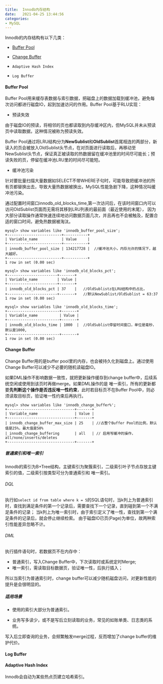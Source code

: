 ```yaml
---
title:  Innodb内存结构
date:   2021-04-25 13:44:56
categories: 
- MySQL
---
```


Innodb的内存结构有以下几类：

* [Buffer Pool](https://dev.mysql.com/doc/refman/8.0/en/innodb-buffer-pool.html) 

* [Change Buffer](https://dev.mysql.com/doc/refman/8.0/en/innodb-change-buffer.html) 

* `Adaptive Hash Index`

* `Log Buffer`

#### Buffer Pool
Buffer Pool用来缓存表数据与索引数据，把磁盘上的数据加载到缓冲池，避免每次访问都进行磁盘IO，起到加速访问的作用。Buffer Pool基于RLU实现：

* 预读失效

由于磁盘IO的预读，将相邻的页也都读取到内存缓冲区内，但MySQL并未从预读页中读取数据，这种情况被称为预读失效。

Buffer Pool通过将LRU结构分为**NewSublist**和**OldSublist**首尾相连的两部分，新读入的页会被放入OldSublist头节点，在对页面进行读取后，再移动至
NewSublist头节点，保证真正被读取的热数据留在缓冲池里的时间尽可能长；预读失败的页，停留在缓冲池LRU里的时间尽可能短。

* 缓冲池污染

针对要批量扫描大量数据如SELECT不带WHERE子句时，可能导致把缓冲池的所有页都替换出去，导致大量热数据被换出，MySQL性能急剧下降，这种情况叫缓冲池污染。

通过配置时间窗口innodb_old_blocks_time,第一次访问后，在该时间窗口内可以访问OldSublist页面而无需将其移到LRU列表的最前面（最近使用的末尾），
因为大部分读取操作通常快速连续地访问数据页面几次，并且再也不会被触及，配置合适的窗口时间，避免热数据被淘汰。


```
mysql> show variables like 'innodb_buffer_pool_size';
+-------------------------+-----------+
| Variable_name           | Value     |
+-------------------------+-----------+
| innodb_buffer_pool_size | 134217728 |  //缓冲池大小，内存允许的情况下，越大越好。
+-------------------------+-----------+
1 row in set (0.00 sec)

mysql> show variables like 'innodb_old_blocks_pct';
+-----------------------+-------+
| Variable_name         | Value |
+-----------------------+-------+
| innodb_old_blocks_pct | 37    |   //OldSublistz在LRU结构中的占比，
+-----------------------+-------+   //默认NewSublist/OldSublist = 63:37
1 row in set (0.00 sec)

mysql> show variables like 'innodb_old_blocks_time';
+------------------------+-------+
| Variable_name          | Value |
+------------------------+-------+
| innodb_old_blocks_time | 1000  |  //OldSublist停留时间窗口，单位是毫秒，默认是1000,
+------------------------+-------+   
1 row in set (0.00 sec)
```


#### Change Buffer

Change Buffer用的是buffer pool里的内存，也会被持久化到磁盘上。通过使用Change Buffer可以减少不必要的随机读磁盘IO。

如果DML操作不影响数据一致性，就把更新操作缓存到change buffer中，后续系统空闲或使用到该页时再做merge。如果DML操作的是
唯一索引，所有的更新都要**先判断这个操作是否违反唯一性约束**，此时若目标页不在Buffer Pool中，则必须读取目标页，验证唯一性约束后再执行。


```
mysql> show variables like 'innodb_change_buffer%';
+-------------------------------+-------+
| Variable_name                 | Value |
+-------------------------------+-------+
| innodb_change_buffer_max_size | 25    | //占整个Buffer Pool的比例，默认值是25%，最大值是50%
| innodb_change_buffering       | all   | // 启用写缓冲的操作，all/none/inserts/deletes
+-------------------------------+-------+
```

##### 普通索引和唯一索引
Innodb的索引为B+Tree结构，主键索引为聚簇索引，二级索引叶子节点存放主键索引的值，二级索引按类型可分为普通索引和
唯一索引。

###### DQL

执行如`select id from table where k = 5`的SQL语句时，当k列上为普通索引时，查找到满足条件的第一个记录后，需要查找下一个记录，直到碰到第一个不满足条件的记录； 
当k列上为唯一索引时，由于索引定义了唯一性，查找到第一个满足条件的记录后，就会停止继续检索。
由于磁盘IO已页(Page)为单位，故两种索引性能差异忽略不计。

###### DML

执行插件语句时，若数据页不在内存中：
* 普通索引，写入Change Buffer中，下次读取时或系统定时Merge;
* 唯一索引，需读取目标数据页，验证唯一性，后执行插入；

    
所以当索引为普通索引时，change buffer可以减少随机磁盘访问，对更新性能的提升是会很明显的。

##### 适用场景

* 使用的索引大部分为普通索引。

* 业务写多读少，或不是写后立刻读取的业务，常见的如账单类、日志类的系统。

写入后立即查询的业务，会频繁触发merge过程，反而增加了change buffer的维护代价。


#### Log Buffer




#### Adaptive Hash Index 
Innodb会自动为某些热点页建立哈希索引。





    

